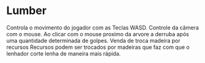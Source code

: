 # Lumber
 
Controla o movimento do jogador com as Teclas WASD. 
Controle da câmera com o mouse. 
Ao clicar com o mouse proximo da arvore a derruba após uma quantidade determinada de golpes. 
Venda de troca madeira por recursos
Recursos podem ser trocados por madeiras que faz com que o lenhador corte lenha de maneira mais rápida.
